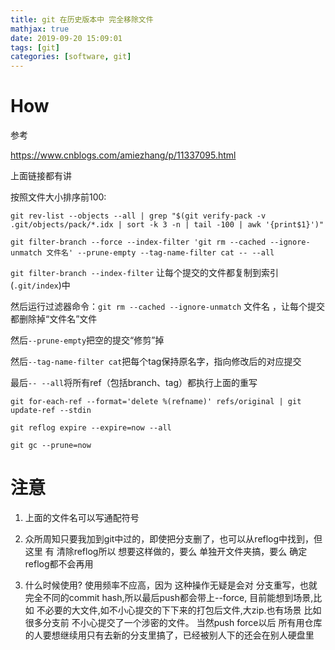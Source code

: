 ```yaml
---
title: git 在历史版本中 完全移除文件
mathjax: true
date: 2019-09-20 15:09:01
tags: [git]
categories: [software, git]
---
```


# How

参考

https://www.cnblogs.com/amiezhang/p/11337095.html

上面链接都有讲

按照文件大小排序前100:

`git rev-list --objects --all | grep "$(git verify-pack -v .git/objects/pack/*.idx | sort -k 3 -n | tail -100 | awk '{print$1}')"`

`git filter-branch --force --index-filter 'git rm --cached --ignore-unmatch 文件名' --prune-empty --tag-name-filter cat -- --all`

`git filter-branch --index-filter` 让每个提交的文件都复制到索引(`.git/index`)中

然后运行过滤器命令：`git rm --cached --ignore-unmatch` 文件名 ，让每个提交都删除掉“文件名”文件

然后`--prune-empty`把空的提交“修剪”掉

然后`--tag-name-filter cat`把每个tag保持原名字，指向修改后的对应提交

最后`-- --all`将所有ref（包括branch、tag）都执行上面的重写

`git for-each-ref --format='delete %(refname)' refs/original | git update-ref --stdin`

`git reflog expire --expire=now --all`

`git gc --prune=now`

# 注意

1. 上面的文件名可以写通配符号

2. 众所周知只要我加到git中过的，即使把分支删了，也可以从reflog中找到，但这里 有 清除reflog所以 想要这样做的，要么 单独开文件夹搞，要么 确定 reflog都不会再用

3. 什么时候使用? 使用频率不应高，因为 这种操作无疑是会对 分支重写，也就完全不同的commit hash,所以最后push都会带上--force, 目前能想到场景,比如 不必要的大文件,如不小心提交的下下来的打包后文件,大zip.也有场景 比如 很多分支前 不小心提交了一个涉密的文件。 当然push force以后 所有用仓库的人要想继续用只有去新的分支里搞了，已经被别人下的还会在别人硬盘里

